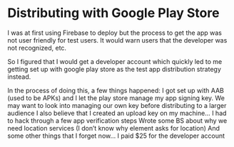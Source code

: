 # Distributing with Google Play Store

I was at first using Firebase to deploy but the process to get the app was not user friendly for test users. It would warn users that the developer was not recognized, etc.

So I figured that I would get a developer account which quickly led to me getting set up with google play store as the test app distribution strategy instead.

In the process of doing this, a few things happened:
I got set up with AAB (used to be APKs) and I let the play store manage my app signing key.
We may want to look into managing our own key before distributing to a larger audience
I also believe that I created an upload key on my machine…
I had to hack through a few app verification steps
Wrote some BS about why we need location services (I don’t know why element asks for location)
And some other things that I forget now…
I paid $25 for the developer account

